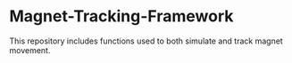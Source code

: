 # Magnet-Tracking-Framework
This repository includes functions used to both simulate and track magnet movement. 
